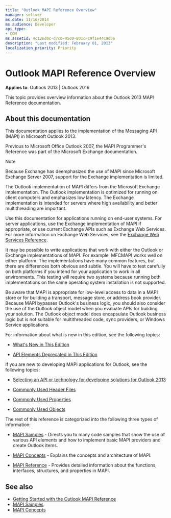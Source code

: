 ```yaml
---
title: "Outlook MAPI Reference Overview"
manager: soliver
ms.date: 11/16/2014
ms.audience: Developer
api_type:
- COM
ms.assetid: 4c126d0c-d7c0-45c0-801c-c9f1e44c9db6
description: "Last modified: February 01, 2013"
localization_priority: Priority
---
```


# Outlook MAPI Reference Overview

**Applies to**: Outlook 2013 | Outlook 2016 
  
This topic provides overview information about the Outlook 2013 MAPI Reference documentation.
  
## About this documentation

This documentation applies to the implementation of the Messaging API (MAPI) in Microsoft Outlook 2013. 
  
Previous to Microsoft Office Outlook 2007, the MAPI Programmer's Reference was part of the Microsoft Exchange documentation.
  
> [!NOTE]
> Because Exchange has deemphasized the use of MAPI since Microsoft Exchange Server 2007, support for the Exchange implementation is limited. 
  
The Outlook implementation of MAPI differs from the Microsoft Exchange implementation. The Outlook implementation is optimized for running on client computers and emphasizes low latency. The Exchange implementation is intended for servers where high availability and better multithreading are important.
  
Use this documentation for applications running on end-user systems. For server applications, use the Exchange implementation of MAPI if appropriate, or use current Exchange APIs such as Exchange Web Services. For more information on Exchange Web Services, see the [Exchange Web Services Reference](https://msdn.microsoft.com/library/bb204119.aspx).
  
It may be possible to write applications that work with either the Outlook or Exchange implementations of MAPI. For example, MFCMAPI works well on either platform. The implementations have many common features, but there are differences both obvious and subtle. You will have to test carefully on both platforms if you intend for your application to work in all environments. This testing will require two systems because running both implementations on the same operating system installation is not supported.
  
Be aware that MAPI is appropriate for low-level access to data in a MAPI store or for building a transport, message store, or address book provider. Because MAPI bypasses Outlook's business logic, you should also consider the use of the Outlook object model when you evaluate APIs for building your solution. The Outlook object model does encapsulate Outlook business logic but is not suitable for multithreaded code, sync providers, or Windows Service applications.
  
For information about what is new in this edition, see the following topics:
  
- [What's New in This Edition](what-s-new-in-this-edition.md)
    
- [API Elements Deprecated in This Edition](api-elements-deprecated-in-this-edition.md)
    
If you are new to developing MAPI applications for Outlook, see the following topics:
  
- [Selecting an API or technology for developing solutions for Outlook 2013](https://msdn.microsoft.com/library/jj900714.aspx)
    
- [Commonly Used Header Files](commonly-used-header-files.md)
    
- [Commonly Used Properties](commonly-used-properties.md)
    
- [Commonly Used Objects](commonly-used-objects.md)
    
The rest of this reference is categorized into the following three types of information:
  
- [MAPI Samples](mapi-samples.md) - Directs you to many code samples that show the use of various API elements and how to implement basic MAPI providers and create Outlook items. 
    
- [MAPI Concepts](mapi-concepts.md) - Explains the concepts and architecture of MAPI. 
    
- [MAPI Reference](mapi-reference.md) - Provides detailed information about the functions, interfaces, structures, and properties in MAPI. 
    
## See also

- [Getting Started with the Outlook MAPI Reference](getting-started-with-the-outlook-mapi-reference.md)
- [MAPI Samples](mapi-samples.md)
- [MAPI Concepts](mapi-concepts.md)

